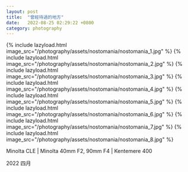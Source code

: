 ```yaml
---
layout: post
title:  "曾經待過的地方"
date:   2022-08-25 02:29:22 +0800
category: photography
---
```

{% include lazyload.html image_src="/photography/assets/nostomania/nostomania_1.jpg" %}
{% include lazyload.html image_src="/photography/assets/nostomania/nostomania_2.jpg" %}
{% include lazyload.html image_src="/photography/assets/nostomania/nostomania_3.jpg" %}
{% include lazyload.html image_src="/photography/assets/nostomania/nostomania_4.jpg" %}
{% include lazyload.html image_src="/photography/assets/nostomania/nostomania_5.jpg" %}
{% include lazyload.html image_src="/photography/assets/nostomania/nostomania_6.jpg" %}
{% include lazyload.html image_src="/photography/assets/nostomania/nostomania_7.jpg" %}
{% include lazyload.html image_src="/photography/assets/nostomania/nostomania_8.jpg" %}

Minolta CLE | Minolta 40mm F2, 90mm F4 | Kentemere 400

2022 四月
